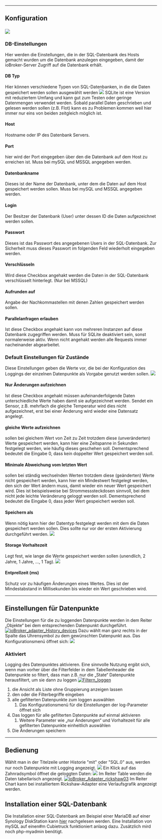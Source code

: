 

* * *

## <span id="Konfiguration">Konfiguration</span>

### [![](img/ioBroker_Adapter_SQL_Konfig.jpg)](img/ioBroker_Adapter_SQL_Konfig.jpg)

### <span id="Storage-Einstellungen">DB-Einstellungen</span>

Hier werden die Einstellungen, die in der SQL-Datenbank des Hosts gemacht wurden um die Datenbank anzulegen eingegeben, damit der ioBroker-Server Zugriff auf die Datenbank erhält.

#### DB Typ

Hier können verschiedene Typen von SQL-Datenbanken, in die die Daten gespeichert werden sollen ausgewählt werden [![](img/ioBroker_Adapter_SQL_Konfig_DB_type.jpg)](img/ioBroker_Adapter_SQL_Konfig_DB_type.jpg) SQLite ist eine Version mit reduziertem Umfang und kann gut zum Testen oder geringe Datenmengen verwendet werden. Sobald parallel Daten geschrieben und gelesen werden sollen (z.B. Flot) kann es zu Problemen kommen weil hier immer nur eins von beiden zeitgleich möglich ist.

#### Host

Hostname oder IP des Datenbank Servers.

#### Port

hier wird der Port eingegeben über den die Datenbank auf dem Host zu erreichen ist. Muss bei mySQL und MSSQL angegeben werden.

#### Datenbankname

Dieses ist der Name der Datenbank, unter dem die Daten auf dem Host gespeichert werden sollen. Muss bei mySQL und MSSQL angegeben werden.

#### Login

Der Besitzer der Datenbank (User) unter dessen ID die Daten aufgezeichnet werden sollen.

#### Passwort

Dieses ist das Passwort des angegebenen Users in der SQL-Datenbank. Zur Sicherheit muss dieses Passwort im folgenden Feld wiederholt eingegeben werden.

#### Verschlüsseln

Wird diese Checkbox angehakt werden die Daten in der SQL-Datenbank verschlüsselt hinterlegt. (Nur bei MSSQL)

#### Aufrunden auf

Angabe der Nachkommastellen mit denen Zahlen gespeichert werden sollen.

#### Parallelanfragen erlauben

Ist diese Checkbox angehakt kann von mehreren Instanzen auf diese Datenbank zugegriffen werden. Muss für SQLite deaktiviert sein, sonst normalerweise aktiv. Wenn nicht angehakt werden alle Requests immer nacheinander abgearbeitet.

### <span id="Default_Einstellungen_fuer_Zustaende">Default Einstellungen für Zustände</span>

Diese Einstellungen geben die Werte vor, die bei der Konfiguration des Loggings der einzelnen Datenpunkte als Vorgabe genutzt werden sollen. ![](http://www.iobroker.net/wp-content/uploads//ioBroker_Adapter_SQL_objects.jpg)

#### Nur Änderungen aufzeichnen

Ist diese Checkbox angehakt müssen aufeinanderfolgende Daten unterschiedliche Werte haben damit sie aufgezeichnet werden. Sendet ein Sensor, z.B. mehrfach die gleiche Temperatur wird dies nicht aufgezeichnet, erst bei einer Änderung wird wieder eine Datensatz angelegt.

#### gleiche Werte aufzeichnen

sollen bei gleichem Wert von Zeit zu Zeit trotzdem diese (unveränderten) Werte gespeichert werden, kann hier eine Zeitspanne in Sekunden festgelegt werden, wie häufig dieses geschehen soll. Dementsprechend bedeutet die Eingabe 0, dass kein doppelter Wert gespeichert werden soll.

#### Minimale Abweichung vom letzten Wert

sollen bei ständig wechselnden Werten trotzdem diese (geänderten) Werte nicht gespeichert werden, kann hier ein Mindestwert festgelegt werden, den sich der Wert ändern muss, damit wieder ein neuer Wert gespeichert wird. Dies ist beispielsweise bei Strommesssteckdosen sinnvoll, bei dem nicht jede leichte Veränderung geloggt werden soll. Dementsprechend bedeutet die Eingabe 0, dass jeder Wert gespeichert werden soll.

#### Speichern als

Wenn nötig kann hier der Datentyp festgelegt werden mit dem die Daten gespeichert werden sollen. Dies sollte nur vor der ersten Aktivierung durchgeführt werden. [![](img/ioBroker_Adapter_SQL_objects_type.jpg)](img/ioBroker_Adapter_SQL_objects_type.jpg)

#### Storage Vorhaltezeit

Legt fest, wie lange die Werte gespeichert werden sollen (unendlich, 2 Jahre, 1 Jahre, …, 1 Tag). [![](img/ioBroker_Adapter_SQL_objects_timerange.jpg)](img/ioBroker_Adapter_SQL_objects_timerange.jpg)

#### Entprellzeit (ms)

Schutz vor zu häufigen Änderungen eines Wertes. Dies ist der Mindestabstand in Millisekunden bis wieder ein Wert geschrieben wird.

* * *

## <span id="Einstellungen_fuer_Datenpunkte">Einstellungen für Datenpunkte</span>

Die Einstellungen für die zu loggenden Datenpunkte werden in dem Reiter „Objekte“ bei dem entsprechenden Datenpunkt durchgeführt. [![ioBroker_adapter_History_devices](http://www.iobroker.net/wp-content/uploads//2015/04/ioBroker_adapter_History_devices-300x118.jpg)](http://www.iobroker.net/wp-content/uploads//2015/04/ioBroker_adapter_History_devices.jpg) Dazu wählt man ganz rechts in der Spalte das Uhrensymbol zu dem gewünschten Datenpunkt aus. Das Konfigurationsmenü öffnet sich: [![](img/ioBroker_Adapter_SQL_objects.jpg)](img/ioBroker_Adapter_SQL_objects.jpg)

### <span id="Aktiviert">Aktiviert</span>

Logging des Datenpunktes aktivieren. Eine sinnvolle Nutzung ergibt sich, wenn man vorher über die Filterfelder in dem Tabellenheader die Datenpunkte so filtert, dass man z.B. nur die „State“ Datenpunkte herausfiltert, um sie dann zu loggen [![Filtern_loggen](http://www.iobroker.net/wp-content/uploads//2015/04/Filtern_loggen-300x121.jpg)](img/Filtern_loggen.jpg)

1.  die Ansicht als Liste ohne Gruppierung anzeigen lassen
2.  den oder die Filterbegriffe eingeben
3.  alle gefilterten Datenpunkte zum loggen auswählen
    1.  Das Konfigurationsmenü für die Einstellungen der log-Parameter öffnet sich
4.  Das loggen für alle gefilterten Datenpunkte auf einmal aktivieren
    1.  Weitere Parameter wie „nur Änderungen“ und Vorhaltezeit für alle gefilterten Datenpunkte einheitlich auswählen
5.  Die Änderungen speichern

* * *

## <span id="Bedienung">**Bedienung**</span>

Wählt man in der Titelzeile unter Historie "mit" oder "SQL.0" aus, werden nur noch Datenpunkte mit Logging angezeigt. [![](http://www.iobroker.net/wp-content/uploads//ioBroker_Adapter_SQL_objects_filter.jpg)](http://www.iobroker.net/wp-content/uploads//ioBroker_Adapter_SQL_objects_filter.jpg) Ein Klick auf das Zahnradsymbol öffnet die geloggten Daten: [![](http://www.iobroker.net/wp-content/uploads//ioBroker_Adapter_SQL_objects_Data.jpg)](http://www.iobroker.net/wp-content/uploads//ioBroker_Adapter_SQL_objects_Data.jpg) Im Reiter Table werden die Daten tabellarisch angezeigt. [![ioBroker_Adapter_rickshaw03](http://www.iobroker.net/wp-content/uploads//2015/04/ioBroker_Adapter_rickshaw03-300x182.jpg)](img/ioBroker_Adapter_rickshaw03.jpg) Im Reiter Chart kann bei installiertem Rickshaw-Adapter eine Verlaufsgrafik angezeigt werden.

## Installation einer SQL-Datenbank

Die Installation einer SQL-Datenbank am Beispiel einer MariaDB auf einer Synology DiskStation kann [hier](http://www.iobroker.net/?page_id=5197&lang=de) nachgelesen werden. Eine Installation von mySQL auf einen#m Cubietruck funktioniert anlaog dazu. Zusätzlich mird noch php-myadmin benötigt.